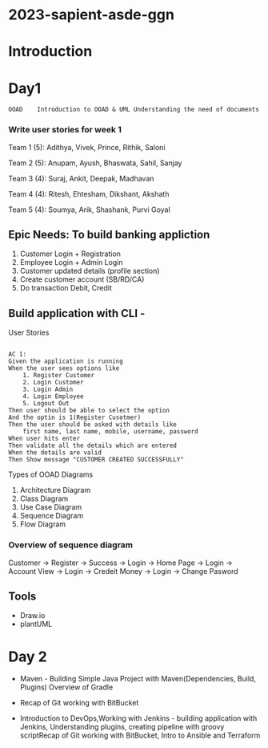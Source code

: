 # 2023-sapient-asde-ggn


# Introduction 

# Day1 
	
	OOAD	Introduction to OOAD & UML Understanding the need of documents	
	


### Write user stories for week 1 

Team 1 (5): Adithya, Vivek, Prince, Rithik, Saloni 

Team 2 (5): Anupam, Ayush, Bhaswata, Sahil, Sanjay 

Team 3 (4): Suraj, Ankit, Deepak, Madhavan  

Team 4 (4): Ritesh, Ehtesham, Dikshant, Akshath

Team 5 (4): Soumya, Arik, Shashank, Purvi Goyal 


## Epic Needs: To build banking appliction 

1. Customer Login  + Registration 
2. Employee Login + Admin Login 
3. Customer updated details (profile section)
4. Create customer account (SB/RD/CA)
5. Do transaction Debit, Credit 



## Build application with CLI  -

 User Stories 



``` Scenario: To build menu based system for banking 

AC 1: 
Given the application is running 
When the user sees options like 
	1. Register Customer 
	2. Login Customer 
	3. Login Admin 
	4. Login Employee 
	5. Logout Out 
Then user should be able to select the option 
And the optin is 1(Register Cusotmer)
Then the user should be asked with details like 
	first name, last name, mobile, username, password 
When user hits enter 
Then validate all the details which are entered
When the details are valid 
Then Show message "CUSTOMER CREATED SUCCESSFULLY"

``````



Types of OOAD Diagrams 

1. Architecture Diagram 
2. Class Diagram 
3. Use Case Diagram 
4. Sequence Diagram 
5. Flow Diagram 



### Overview of sequence diagram 

Customer -> Register -> Success 
			 -> Login -> Home Page 
			 -> Login -> Account View 
			 -> Login -> Credeit Money 
		 	 -> Login -> Change Pasword 

## Tools 
- Draw.io 
- plantUML 


# Day 2 


- Maven - Building Simple Java Project with Maven(Dependencies, Build, Plugins) Overview of Gradle


- Recap of Git working with BitBucket

- Introduction to DevOps,Working with Jenkins - building application with Jenkins, Understanding plugins, creating pipeline with groovy scriptRecap of Git working with BitBucket, Intro to Ansible and Terraform
